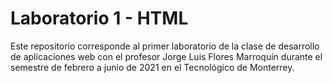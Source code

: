 # Laboratorio 1 - HTML
Este repositorio corresponde al primer laboratorio de la clase de desarrollo de aplicaciones web con el profesor Jorge Luis Flores Marroquín durante el semestre de febrero a junio de 2021 en el Tecnológico de Monterrey.
